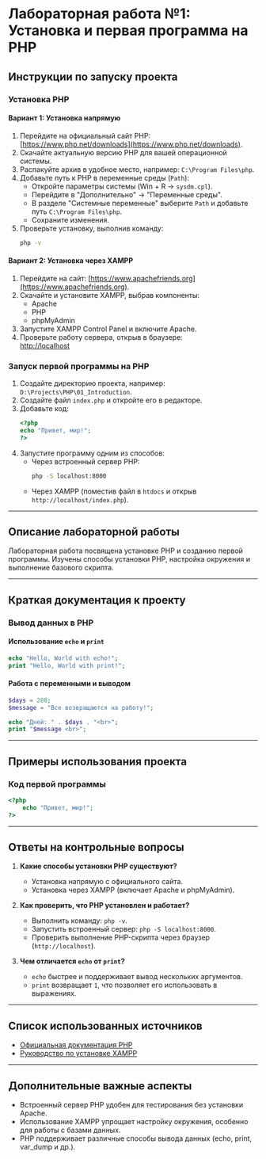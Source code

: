 # Лабораторная работа №1: Установка и первая программа на PHP

## Инструкции по запуску проекта

### Установка PHP
#### Вариант 1: Установка напрямую
1. Перейдите на официальный сайт PHP: [https://www.php.net/downloads](https://www.php.net/downloads).
2. Скачайте актуальную версию PHP для вашей операционной системы.
3. Распакуйте архив в удобное место, например: `C:\Program Files\php`.
4. Добавьте путь к PHP в переменные среды (`Path`):
   - Откройте параметры системы (Win + R → `sysdm.cpl`).
   - Перейдите в "Дополнительно" → "Переменные среды".
   - В разделе "Системные переменные" выберите `Path` и добавьте путь `C:\Program Files\php`.
   - Сохраните изменения.
5. Проверьте установку, выполнив команду:  
   ```sh
   php -v
   ```

#### Вариант 2: Установка через XAMPP
1. Перейдите на сайт: [https://www.apachefriends.org](https://www.apachefriends.org).
2. Скачайте и установите XAMPP, выбрав компоненты:
   - Apache
   - PHP
   - phpMyAdmin
3. Запустите XAMPP Control Panel и включите Apache.
4. Проверьте работу сервера, открыв в браузере:  
   [http://localhost](http://localhost)

### Запуск первой программы на PHP
1. Создайте директорию проекта, например: `D:\Projects\PHP\01_Introduction`.
2. Создайте файл `index.php` и откройте его в редакторе.
3. Добавьте код:
   ```php
   <?php
   echo "Привет, мир!";
   ?>
   ```
4. Запустите программу одним из способов:
   - Через встроенный сервер PHP:
     ```sh
     php -S localhost:8000
     ```
   - Через XAMPP (поместив файл в `htdocs` и открыв `http://localhost/index.php`).

---

## Описание лабораторной работы
Лабораторная работа посвящена установке PHP и созданию первой программы. Изучены способы установки PHP, настройка окружения и выполнение базового скрипта.

---

## Краткая документация к проекту

### Вывод данных в PHP

#### Использование `echo` и `print`
```php
echo "Hello, World with echo!";
print "Hello, World with print!";
```

#### Работа с переменными и выводом
```php
$days = 288;
$message = "Все возвращаются на работу!";

echo "Дней: " . $days . "<br>";
print "$message <br>";
```
---

## Примеры использования проекта

### Код первой программы
```php
<?php
    echo "Привет, мир!";
?>
```
---

## Ответы на контрольные вопросы

1. **Какие способы установки PHP существуют?**
   - Установка напрямую с официального сайта.
   - Установка через XAMPP (включает Apache и phpMyAdmin).

2. **Как проверить, что PHP установлен и работает?**
   - Выполнить команду: `php -v`.
   - Запустить встроенный сервер: `php -S localhost:8000`.
   - Проверить выполнение PHP-скрипта через браузер (`http://localhost`).

3. **Чем отличается `echo` от `print`?**
   - `echo` быстрее и поддерживает вывод нескольких аргументов.
   - `print` возвращает `1`, что позволяет его использовать в выражениях.

---

## Список использованных источников
- [Официальная документация PHP](https://www.php.net/manual/ru/)
- [Руководство по установке XAMPP](https://www.apachefriends.org/index.html)

---

## Дополнительные важные аспекты
- Встроенный сервер PHP удобен для тестирования без установки Apache.
- Использование XAMPP упрощает настройку окружения, особенно для работы с базами данных.
- PHP поддерживает различные способы вывода данных (echo, print, var_dump и др.).

